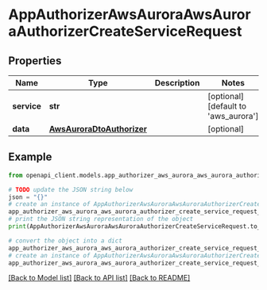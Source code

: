 # AppAuthorizerAwsAuroraAwsAuroraAuthorizerCreateServiceRequest


## Properties

Name | Type | Description | Notes
------------ | ------------- | ------------- | -------------
**service** | **str** |  | [optional] [default to 'aws_aurora']
**data** | [**AwsAuroraDtoAuthorizer**](AwsAuroraDtoAuthorizer.md) |  | [optional] 

## Example

```python
from openapi_client.models.app_authorizer_aws_aurora_aws_aurora_authorizer_create_service_request import AppAuthorizerAwsAuroraAwsAuroraAuthorizerCreateServiceRequest

# TODO update the JSON string below
json = "{}"
# create an instance of AppAuthorizerAwsAuroraAwsAuroraAuthorizerCreateServiceRequest from a JSON string
app_authorizer_aws_aurora_aws_aurora_authorizer_create_service_request_instance = AppAuthorizerAwsAuroraAwsAuroraAuthorizerCreateServiceRequest.from_json(json)
# print the JSON string representation of the object
print(AppAuthorizerAwsAuroraAwsAuroraAuthorizerCreateServiceRequest.to_json())

# convert the object into a dict
app_authorizer_aws_aurora_aws_aurora_authorizer_create_service_request_dict = app_authorizer_aws_aurora_aws_aurora_authorizer_create_service_request_instance.to_dict()
# create an instance of AppAuthorizerAwsAuroraAwsAuroraAuthorizerCreateServiceRequest from a dict
app_authorizer_aws_aurora_aws_aurora_authorizer_create_service_request_from_dict = AppAuthorizerAwsAuroraAwsAuroraAuthorizerCreateServiceRequest.from_dict(app_authorizer_aws_aurora_aws_aurora_authorizer_create_service_request_dict)
```
[[Back to Model list]](../README.md#documentation-for-models) [[Back to API list]](../README.md#documentation-for-api-endpoints) [[Back to README]](../README.md)


